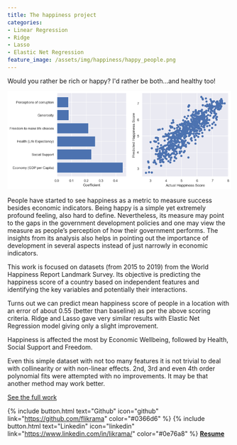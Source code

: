 ```yaml
---
title: The happiness project
categories:
- Linear Regression
- Ridge 
- Lasso
- Elastic Net Regression
feature_image: /assets/img/happiness/happy_people.png
---
```

Would you rather be rich or happy? I'd rather be both...and healthy too! 

![png](/assets/img/happiness/output_74_0.png)
 
People have started to see happiness as a metric to measure success besides economic indicators.
Being happy is a simple yet extremely profound feeling, also hard to define. Nevertheless, its measure may point to the gaps in the government development policies and one may view the measure as people’s perception of how their government performs.  The insights from its analysis also helps in pointing out the importance of development in several aspects instead of just narrowly in economic indicators.

This work is focused on datasets (from 2015 to 2019) from the World Happiness Report Landmark Survey. Its objective is predicting the happiness score of a country based on independent features and identifying the key variables and potentially their interactions.

Turns out we can predict mean happiness score of people in a location with an error of about 0.55 (better than baseline) as per the above scoring criteria. Ridge and Lasso gave very similar results with Elastic Net Regression model giving only a slight improvement.

Happiness is affected the most by Economic Wellbeing, followed by Health, Social Support and Freedom. 

Even this simple dataset with not too many features it is not trivial to deal with collinearity or with non-linear effects. 2nd, 3rd and even 4th order polynomial fits were attempted with no improvements. It may be that another method may work better.

[See the full work](https://nbviewer.jupyter.org/github/flikrama/the_happy/blob/master/the_Happiness.ipynb?flush_cache=true)


{% include button.html text="Github" icon="github" link="https://github.com/flikrama" color="#0366d6" %} {% include button.html text="Linkedin" icon="linkedin" link="https://www.linkedin.com/in/likrama/" color="#0e76a8" %}   [**Resume**](/assets/resume/Fatmir_Likrama.pdf)
